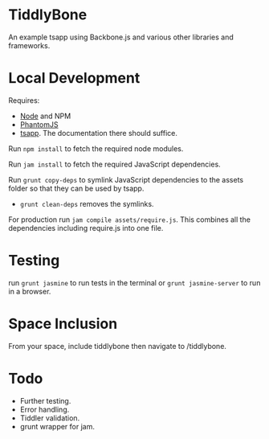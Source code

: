 TiddlyBone
==========

An example tsapp using Backbone.js and various other libraries and frameworks.

Local Development
=================

Requires:

* [Node](http://nodejs.org/) and NPM
* [PhantomJS](http://phantomjs.org/)
* [tsapp](https://github.com/cdent/tsapp).  The documentation there should suffice.

Run `npm install` to fetch the required node modules.

Run `jam install` to fetch the required JavaScript dependencies.

Run `grunt copy-deps` to symlink JavaScript dependencies to the assets folder so that they can be used by tsapp.

* `grunt clean-deps` removes the symlinks.

For production run `jam compile assets/require.js`.  This combines all the dependencies including require.js into one
file.

Testing
=======

run `grunt jasmine` to run tests in the terminal or `grunt jasmine-server` to run in a browser.

Space Inclusion
===============

From your space, include tiddlybone then navigate to /tiddlybone.

Todo
====

* Further testing.
* Error handling.
* Tiddler validation.
* grunt wrapper for jam.